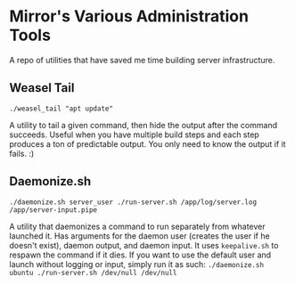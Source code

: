 # Mirror's Various Administration Tools
A repo of utilities that have saved me time building server infrastructure.

## Weasel Tail
`./weasel_tail "apt update"`

A utility to tail a given command, then hide the output after the command succeeds.
Useful when you have multiple build steps and each step produces a ton of predictable output.
You only need to know the output if it fails. :)

## Daemonize.sh
`./daemonize.sh server_user ./run-server.sh /app/log/server.log /app/server-input.pipe`

A utility that daemonizes a command to run separately from whatever launched it.
Has arguments for the daemon user (creates the user if he doesn't exist), daemon output, and daemon input.
It uses `keepalive.sh` to respawn the command if it dies.
If you want to use the default user and launch without logging or input, simply run it as such:
`./daemonize.sh ubuntu ./run-server.sh /dev/null /dev/null`

